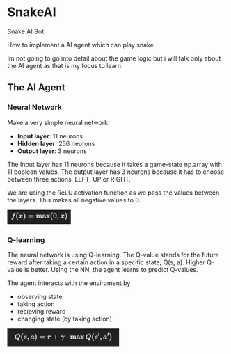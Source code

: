 # SnakeAI
Snake AI Bot

How to implement a AI agent which can play snake

Im not going to go into detail about the game logic but i will talk only about the AI agent as that is my focus to learn.

## The AI Agent

### Neural Network
Make a very simple neural network
- **Input layer**: 11 neurons
- **Hidden layer**: 256 neurons
- **Output layer**: 3 neurons

The Input layer has 11 neurons because it takes a game-state np.array with 11 boolean values. The output layer has 3 neurons because it has to choose between three actions, LEFT, UP or RIGHT.

We are using the ReLU activation function as we pass the values between the layers. This makes all negative values to 0.

![alt text](<readme_images/Screenshot 2025-01-30 132501.png>)

### Q-learning
The neural network is using Q-learning. The Q-value stands for the future reward after taking a certain action in a specific state; Q(s, a). Higher Q-value is better. Using the NN, the agent learns to predict Q-values.

The agent interacts with the enviroment by
* observing state
* taking action
* recieving reward
* changing state (by taking action)

![Deep Q-learning formula](<readme_images/Screenshot 2025-01-30 131309.png>)
